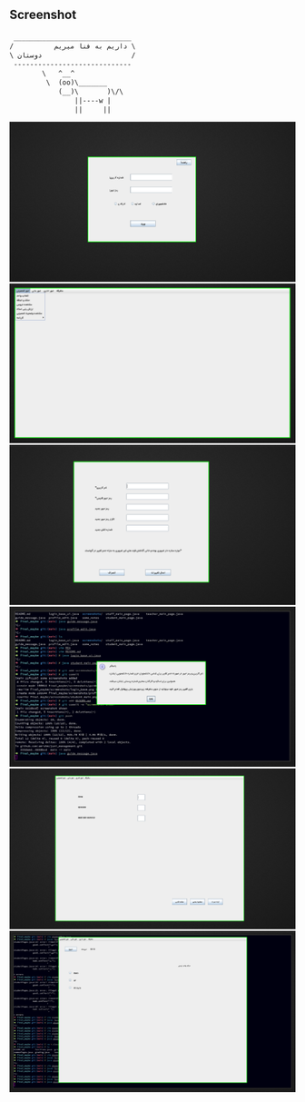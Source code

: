 ## Screenshot
```
 _____________________________ 
/          داریم به فنا میریم \
\ دوستان                      /
 ----------------------------- 
        \   ^__^
         \  (oo)\_______
            (__)\       )\/\
                ||----w |
                ||     ||
```
![login](./screenshots/login_base.png)
![studentmain](./screenshots/student_main.png)
![profileEdit](./screenshots/profile_edit.png)
![guide](./screenshots/new_guide.png)
![grading](./screenshots/grading.png)
![unitRemove](./screenshots/remove_units.png)
